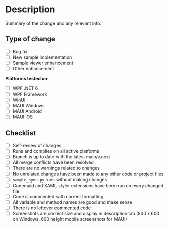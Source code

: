 # Description

Summary of the change and any relevant info.

## Type of change

- [ ] Bug fix
- [ ] New sample implementation
- [ ] Sample viewer enhancement
- [ ] Other enhancement

**Platforms tested on**:

<!--- Delete any that aren't needed -->

- [ ] WPF .NET 6
- [ ] WPF Framework
- [ ] WinUI
- [ ] MAUI Windows
- [ ] MAUI Android
- [ ] MAUI iOS

## Checklist

- [ ] Self-review of changes
- [ ] Runs and compiles on all active platforms
- [ ] Branch is up to date with the latest main/v.next
- [ ] All merge conflicts have been resolved
- [ ] There are no warnings related to changes
- [ ] No unrelated changes have been made to any other code or project files
- [ ] `sample_sync.py` runs without making changes
- [ ] Codemaid and XAML styler extensions have been run on every changed file
- [ ] Code is commented with correct formatting
- [ ] All variable and method names are good and make sense
- [ ] There is no leftover commented code
- [ ] Screenshots are correct size and display in description tab (800 x 600 on Windows, 600 height mobile screenshots for MAUI)
